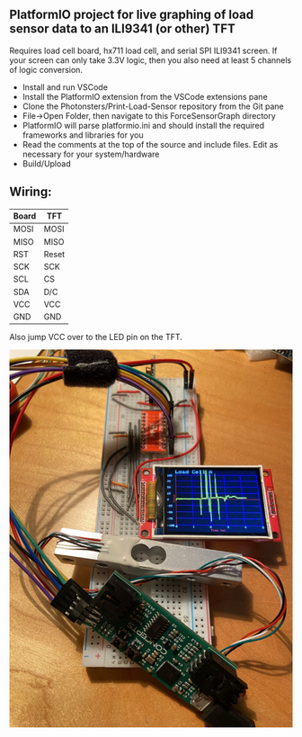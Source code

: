 ## PlatformIO project for live graphing of load sensor data to an ILI9341 (or other) TFT
Requires load cell board, hx711 load cell, and serial SPI ILI9341 screen.  If your screen can only take 3.3V logic, then you also need at least 5 channels of logic conversion.

- Install and run VSCode
- Install the PlatformIO extension from the VSCode extensions pane
- Clone the Photonsters/Print-Load-Sensor repository from the Git pane
- File->Open Folder, then navigate to this ForceSensorGraph directory
- PlatformIO will parse platformio.ini and should install the required frameworks and libraries for you
- Read the comments at the top of the source and include files.  Edit as necessary for your system/hardware
- Build/Upload

## Wiring:

| Board | TFT |
| ------- | ----- |
| MOSI  | MOSI |
| MISO  | MISO |
| RST | Reset |
| SCK | SCK |
| SCL | CS |
| SDA | D/C |
| VCC | VCC |
| GND | GND |

Also jump VCC over to the LED pin on the TFT.

![TFT Load Cell Graphing](test/Breadboard.jpeg)
